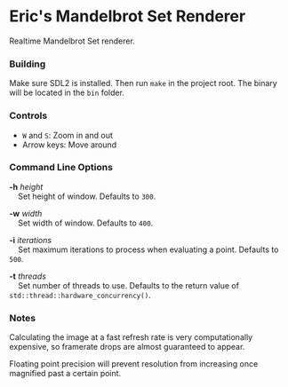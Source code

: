 # Eric's Mandelbrot Set Renderer 

Realtime Mandelbrot Set renderer.

### Building
Make sure SDL2 is installed. Then run `make` in the project root. The binary will be located in the `bin` folder.

### Controls
- `W` and `S`: Zoom in and out
- Arrow keys: Move around

### Command Line Options
**-h** *height*<br>
&nbsp;&nbsp;&nbsp;&nbsp;Set height of window. Defaults to `300`.

**-w** *width*<br>
&nbsp;&nbsp;&nbsp;&nbsp;Set width of window. Defaults to `400`.

**-i** *iterations*<br>
&nbsp;&nbsp;&nbsp;&nbsp;Set maximum iterations to process when evaluating a point. Defaults to `500`.

**-t** *threads*<br>
&nbsp;&nbsp;&nbsp;&nbsp;Set number of threads to use. Defaults to the return value of `std::thread::hardware_concurrency()`.

### Notes
Calculating the image at a fast refresh rate is very computationally expensive, so framerate drops are almost guaranteed to appear.

Floating point precision will prevent resolution from increasing once magnified past a certain point.

